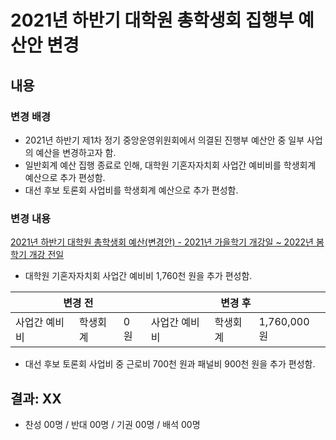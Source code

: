 2021년 하반기 대학원 총학생회 집행부 예산안 변경
==

## 내용

### 변경 배경

- 2021년 하반기 제1차 정기 중앙운영위원회에서 의결된 진행부 예산안 중 일부 사업의 예산을 변경하고자 함.
- 일반회계 예산 집행 종료로 인해, 대학원 기혼자자치회 사업간 예비비를 학생회계 예산으로 추가 편성함. 
- 대선 후보 토론회 사업비를 학생회계 예산으로 추가 편성함. 

### 변경 내용 

[2021년 하반기 대학원 총학생회 예산(변경안) - 2021년 가을학기 개강일 ~ 2022년 봄학기 개강 전일](./2021년_하반기_대학원_총학생회_예산(변경안)_2021년_가을학기_개강일_2022년_봄학기_개강_전일.pdf)

- 대학원 기혼자자치회 사업간 예비비 1,760천 원을 추가 편성함.
    
 <table>
<thead>
  <tr>
    <th colspan="3">변경 전</th>
    <th colspan="3">변경 후</th>
  </tr>
</thead>
<tbody>
  <tr>
    <td colspan="1">사업간 예비비</td>
    <td colspan="1">학생회계</td>
    <td colspan="1">0 원</td>
    <td colspan="1">사업간 예비비</td>
    <td colspan="1">학생회계</td>
    <td colspan="1">1,760,000 원</td>
  
  </tbody>
</table>

- 대선 후보 토론회 사업비 중 근로비 700천 원과 패널비 900천 원을 추가 편성함. 



## 결과: XX
- 찬성 00명 / 반대 00명 / 기권 00명 / 배석 00명


